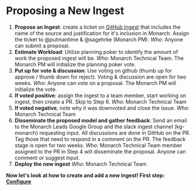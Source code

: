 # Proposing a New Ingest

1. **Propose an Ingest**: create a ticket on [GitHub Ingest](https://github.com/monarch-initiative/monarch-ingest/issues) that includes the name of the source and justification for it's inclusion in Monarch. Assign the ticket to @putmantime & @sagehrke (Monarch PM).
*Who*: Anyone can submit a proposal.
2. **Estimate Workload**: Utilize planning poker to identify the amount of work the proposed ingest will be.
*Who*: Monarch Technical Team. The Monarch PM will initialize the planning poker vote.
3. **Put up for vote & discussion**: Use voting on github (thumb up for approve / thumb down for reject). Voting & discussion are open for two weeks.
*Who*: Anyone can vote on a proposal. The Monarch PM will initialize the vote.
4. **If voted positive**: assign the ingest to a team member, start working on ingest, then create a PR. Skip to Step 6.
*Who*: Monarch Technical Team
5. **If voted negative**, note why it was downvoted and close the issue.
*Who*: Monarch Technical Team
6. **Disseminate the proposed model and gather feedback**: Send an email to the Monarch Leads Google Group and the slack ingest channel (kg-monarch) requesting input. All discussions are done in GitHub on the PR. Tag those that need to respond in a comment on the PR. The feedback stage is open for two weeks.
*Who*: Monarch Technical Team member assigned to the PR in Step 4 will disseminate the proposal. Anyone can comment or suggest input.
7. **Deploy the new ingest**
*Who*: Monarch Technical Team


**Now let's look at how to create and add a new ingest! First step: [Configure](Configure.md)**
